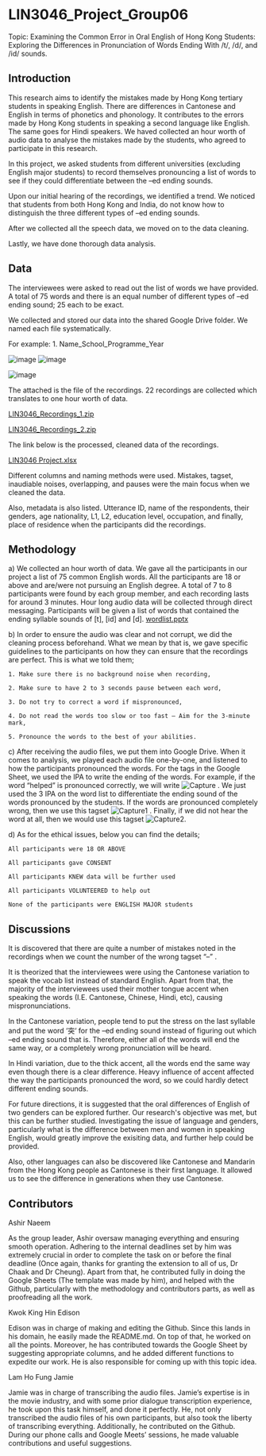# LIN3046_Project_Group06

Topic: Examining the Common Error in Oral English of Hong Kong Students: Exploring the Differences in Pronunciation of Words Ending With /t/, /d/, and /id/ sounds.



## Introduction





This research aims to identify the mistakes made by Hong Kong tertiary students in speaking English. There are differences in Cantonese and English in terms of phonetics and phonology. It contributes to the errors made by Hong Kong students in speaking a second language like English. The same goes for Hindi speakers. We haved collected an hour worth of audio data to analyse the mistakes made by the students, who agreed to participate in this research. 

In this project, we asked students from different universities (excluding English major students) to record themselves pronouncing a list of words to see if they could differentiate between the –ed ending sounds. 

Upon our initial hearing of the recordings, we identified a trend. We noticed that students from both Hong Kong and India, do not know how to distinguish the three different types of –ed ending sounds.

After we collected all the speech data, we moved on to the data cleaning.

Lastly, we have done thorough data analysis.








## Data

The interviewees were asked to read out the list of words we have provided. A total of 75 words and there is an equal number of different types of –ed ending sound; 25 each to be exact.

We collected and stored our data into the shared Google Drive folder. We named each file systematically. 

For example: 1. Name_School_Programme_Year

![image](https://github.com/WestVirgina/LIN3046_Project_Group06/assets/157775248/df3f4411-a1da-4e7f-922c-dbf0ffece0fe)
![image](https://github.com/WestVirgina/LIN3046_Project_Group06/assets/157775248/1a9479f1-5317-43b9-94d4-ad34afac4d9c)

![image](https://github.com/WestVirgina/LIN3046_Project_Group06/assets/157775248/dbd9e15c-1047-4438-a66d-1ebff2256659)



The attached is the file of the recordings. 22 recordings are collected which translates to one hour worth of data.


[LIN3046_Recordings_1.zip](https://github.com/WestVirgina/LIN3046_Project_Group06/files/15337061/LIN3046_Recordings_1-20240516T145259Z-001.zip)

[LIN3046_Recordings_2.zip](https://github.com/WestVirgina/LIN3046_Project_Group06/files/15337058/LIN3046_Recordings_2-20240516T145301Z-001.zip)



The link below is the processed, cleaned data of the recordings. 

[LIN3046 Project.xlsx](https://github.com/WestVirgina/LIN3046_Project_Group06/files/15344046/LIN3046.Project.2.xlsx)

Different columns and naming methods were used. Mistakes, tagset, inaudiable noises, overlapping, and pauses were the main focus when we cleaned the data. 

Also, metadata is also listed. Utterance ID, name of the respondents, their genders, age nationality, L1, L2, education level, occupation, and finally, place of residence when the participants did the recordings.


## Methodology

a) We collected an hour worth of data. We gave all the participants in our project a list of 75 common English words. All the participants are 18 or above and are/were not pursuing an English degree. A total of 7 to 8 participants were found by each group member, and each recording lasts for around 3 minutes. Hour long audio data will be collected through direct messaging. Participants will be given a list of words that contained the ending syllable sounds of [t], [id] and [d]. 
[wordlist.pptx](https://github.com/WestVirgina/LIN3046_Project_Group06/files/15331262/Presentation1.pptx)



b) In order to ensure the audio was clear and not corrupt, we did the cleaning process beforehand. What we mean by that is, we gave specific guidelines to the participants on how they can ensure that the recordings are perfect. This is what we told them;
```
1. Make sure there is no background noise when recording,

2. Make sure to have 2 to 3 seconds pause between each word,

3. Do not try to correct a word if mispronounced,

4. Do not read the words too slow or too fast – Aim for the 3-minute mark,

5. Pronounce the words to the best of your abilities.
```


c) After receiving the audio files, we put them into Google Drive. When it comes to analysis, we played each audio file one-by-one, and listened to how the participants pronounced the words. For the tags in the Google Sheet, we used the IPA to write the ending of the words. For example, if the word “helped” is pronounced correctly, we will write ![Capture](https://github.com/WestVirgina/LIN3046_Project_Group06/assets/157775248/9291c9a0-47cf-42f7-8902-e9030a980b3e)
. We just used the 3 IPA on the word list to differentiate the ending sound of the words pronounced by the students. If the words are pronounced completely wrong, then we use this tagset ![Capture1](https://github.com/WestVirgina/LIN3046_Project_Group06/assets/157775248/84527e23-bd38-4058-9337-14d2f09b1b0e)
. Finally, if we did not hear the word at all, then we would use this tagset ![Capture2](https://github.com/WestVirgina/LIN3046_Project_Group06/assets/157775248/5afe1078-4a3b-4168-b85c-c6de60e361c2).


d) As for the ethical issues, below you can find the details;
```
All participants were 18 OR ABOVE

All participants gave CONSENT

All participants KNEW data will be further used

All participants VOLUNTEERED to help out

None of the participants were ENGLISH MAJOR students
```



## Discussions

It is discovered that there are quite a number of mistakes noted in the recordings when we count the number of the wrong tagset “–” . 

It is theorized that the interviewees were using the Cantonese variation to speak the vocab list instead of standard English. Apart from that, the majority of the interviewees used their mother tongue accent when speaking the words (I.E. Cantonese, Chinese, Hindi, etc), causing mispronunciations. 

In the Cantonese variation, people tend to put the stress on the last syllable and put the word ‘突‘ for the –ed ending sound instead of figuring out which –ed ending sound that is. Therefore, either all of the words will end the same way, or a completely wrong pronunciation will be heard.

In Hindi variation, due to the thick accent, all the words end the same way even though there is a clear difference. Heavy influence of accent affected the way the participants pronounced the word, so we could hardly detect different ending sounds.

For future directions, it is suggested that the oral differences of English of two genders can be explored further. Our research's objective was met, but this can be further studied. Investigating the issue of language and genders, particularly what is the difference between men and women in speaking English, would greatly improve the exisiting data, and further help could be provided.

Also, other languages can also be discovered like Cantonese and Mandarin from the Hong Kong people as Cantonese is their first language. It allowed us to see the difference in generations when they use Cantonese.


## Contributors



Ashir Naeem

As the group leader, Ashir oversaw managing everything and ensuring smooth operation. Adhering to the internal deadlines set by him was extremely crucial in order to complete the task on or before the final deadline (Once again, thanks for granting the extension to all of us, Dr Chaak and Dr Cheung). Apart from that, he contributed fully in doing the Google Sheets (The template was made by him), and helped with the Github, particularly with the methodology and contributors parts, as well as proofreading all the work.


Kwok King Hin Edison

Edison was in charge of making and editing the Github. Since this lands in his domain, he easily made the README.md. On top of that, he worked on all the points. Moreover, he has contributed towards the Google Sheet by suggesting appropriate columns, and he added different functions to expedite our work. He is also responsible for coming up with this topic idea.


Lam Ho Fung Jamie

Jamie was in charge of transcribing the audio files. Jamie’s expertise is in the movie industry, and with some prior dialogue transcription experience, he took upon this task himself, and done it perfectly. He, not only transcribed the audio files of his own participants, but also took the liberty of transcribing everything. Additionally, he contributed on the Github. During our phone calls and Google Meets’ sessions, he made valuable contributions and useful suggestions.
